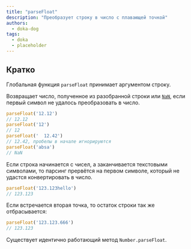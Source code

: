 ```yaml
---
title: "parseFloat"
description: "Преобразует строку в число с плавающей точкой"
authors:
  - doka-dog
tags:
  - doka
  - placeholder
---
```


## Кратко

Глобальная функция `parseFloat` принимает аргументом строку.

Возвращает число, полученное из разобранной строки или [`NaN`](/js/number-is-nan), если первый символ не удалось преобразовать в число.

```js
parseFloat('12.12')
// 12.12
parseFloat('12')
// 12
parseFloat('  12.42')
// 12.42, пробелы в начале игнорируются
parseFloat('absa')
// NaN
```

Если строка начинается с чисел, а заканчивается текстовыми символами, то парсинг прервётся на первом символе, который не удастся конвертировать в число.

```js
parseFloat('123.123hello')
// 123.123
```

Если встречается вторая точка, то остаток строки так же отбрасывается:

```js
parseFloat('123.123.666')
// 123.123
```

Существует идентично работающий метод `Number.parseFloat`.
